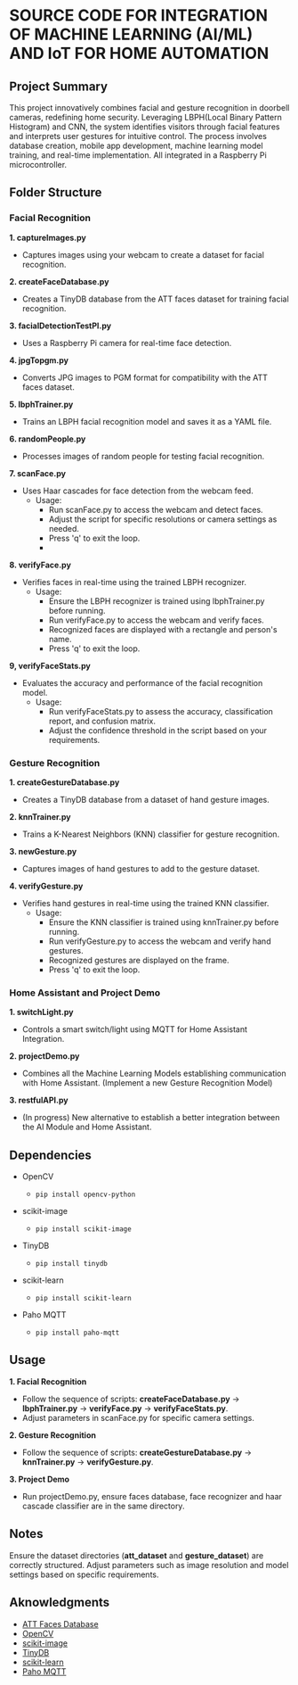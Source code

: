 # **SOURCE CODE FOR INTEGRATION OF MACHINE LEARNING (AI/ML) AND IoT FOR HOME AUTOMATION**
## Project Summary
This project innovatively combines facial and gesture recognition in doorbell cameras, redefining home security. Leveraging LBPH(Local Binary Pattern Histogram) and CNN, the system identifies visitors through facial features and interprets user gestures for intuitive control. The process involves database creation, mobile app development, machine learning model training, and real-time implementation. All integrated  in a Raspberry Pi microcontroller.

## Folder Structure
### Facial Recognition
__1. captureImages.py__

  - Captures images using your webcam to create a dataset for facial recognition.

__2. createFaceDatabase.py__

  - Creates a TinyDB database from the ATT faces dataset for training facial recognition.

__3. facialDetectionTestPI.py__

  - Uses a Raspberry Pi camera for real-time face detection.

__4. jpgTopgm.py__

  - Converts JPG images to PGM format for compatibility with the ATT faces dataset.

__5. lbphTrainer.py__

  - Trains an LBPH facial recognition model and saves it as a YAML file.

__6. randomPeople.py__

  - Processes images of random people for testing facial recognition.

__7. scanFace.py__
   
 - Uses Haar cascades for face detection from the webcam feed.
    - Usage:
        - Run scanFace.py to access the webcam and detect faces.
        - Adjust the script for specific resolutions or camera settings as needed.
        - Press 'q' to exit the loop.
        - 
__8. verifyFace.py__

  - Verifies faces in real-time using the trained LBPH recognizer.
    - Usage:
        - Ensure the LBPH recognizer is trained using lbphTrainer.py before running.
        - Run verifyFace.py to access the webcam and verify faces.
        - Recognized faces are displayed with a rectangle and person's name.
        - Press 'q' to exit the loop.

__9, verifyFaceStats.py__

  - Evaluates the accuracy and performance of the facial recognition model.
    - Usage:
      - Run verifyFaceStats.py to assess the accuracy, classification report, and confusion matrix.
      - Adjust the confidence threshold in the script based on your requirements.

### Gesture Recognition
__1. createGestureDatabase.py__

  - Creates a TinyDB database from a dataset of hand gesture images.

__2. knnTrainer.py__

  - Trains a K-Nearest Neighbors (KNN) classifier for gesture recognition.

__3. newGesture.py__

  - Captures images of hand gestures to add to the gesture dataset.

__4. verifyGesture.py__

  - Verifies hand gestures in real-time using the trained KNN classifier.
    - Usage:
        - Ensure the KNN classifier is trained using knnTrainer.py before running.
        - Run verifyGesture.py to access the webcam and verify hand gestures.
        - Recognized gestures are displayed on the frame.
        - Press 'q' to exit the loop.
          
### Home Assistant and Project Demo
__1. switchLight.py__

  - Controls a smart switch/light using MQTT for Home Assistant Integration.

__2. projectDemo.py__

  - Combines all the Machine Learning Models establishing communication with Home Assistant. (Implement a new Gesture Recognition Model)

__3. restfulAPI.py__

  - (In progress) New alternative to establish a better integration between the AI Module and Home Assistant.

## Dependencies
  - OpenCV
    -     pip install opencv-python
  - scikit-image
    -     pip install scikit-image
  - TinyDB
    -     pip install tinydb
  - scikit-learn
    -     pip install scikit-learn
  - Paho MQTT
    -     pip install paho-mqtt

## Usage
__1. Facial Recognition__

  - Follow the sequence of scripts: __createFaceDatabase.py__ -> __lbphTrainer.py__ -> __verifyFace.py__ -> __verifyFaceStats.py__.
  - Adjust parameters in scanFace.py for specific camera settings.

__2. Gesture Recognition__

  - Follow the sequence of scripts: __createGestureDatabase.py__ -> __knnTrainer.py__ -> __verifyGesture.py__.

__3. Project Demo__

  - Run projectDemo.py, ensure faces database, face recognizer and haar cascade classifier are in the same directory.
  
## Notes
Ensure the dataset directories (__att_dataset__ and __gesture_dataset__) are correctly structured.
Adjust parameters such as image resolution and model settings based on specific requirements.

## Aknowledgments
  - [ATT Faces Database](https://www.kasrl.org/jplab/)
  - [OpenCV](https://opencv.org/)
  - [scikit-image](https://scikit-image.org/)
  - [TinyDB](https://tinydb.readthedocs.io/en/latest/)
  - [scikit-learn](https://scikit-learn.org/stable/)
  - [Paho MQTT](https://pypi.org/project/paho-mqtt/)
